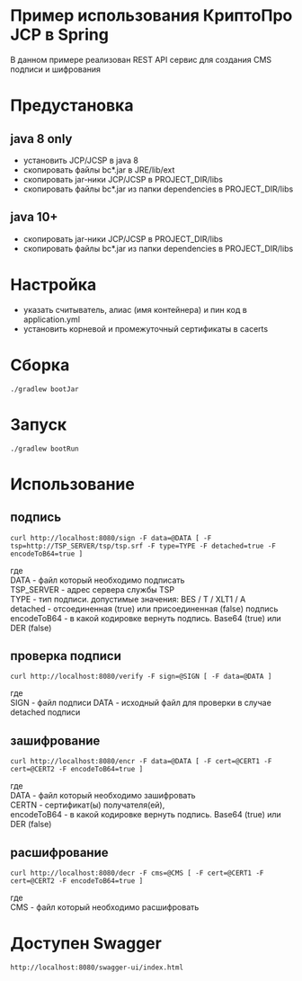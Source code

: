 # Пример использования КриптоПро JCP в Spring
В данном примере реализован REST API сервис для создания CMS подписи и шифрования

# Предустановка
## java 8 only
* установить JCP/JCSP в java 8
* скопировать файлы bc*.jar в JRE/lib/ext
* скопировать jar-ники JCP/JCSP в PROJECT_DIR/libs
* скопировать файлы bc*.jar из папки dependencies в PROJECT_DIR/libs


## java 10+
* скопировать jar-ники JCP/JCSP в PROJECT_DIR/libs
* скопировать файлы bc*.jar из папки dependencies в PROJECT_DIR/libs

# Настройка
* указать считыватель, алиас (имя контейнера) и пин код в application.yml
* установить корневой и промежуточный сертификаты в cacerts

# Сборка
```shell
./gradlew bootJar
```

# Запуск
```shell
./gradlew bootRun
```

# Использование
## подпись
```shell
curl http://localhost:8080/sign -F data=@DATA [ -F tsp=http://TSP_SERVER/tsp/tsp.srf -F type=TYPE -F detached=true -F encodeToB64=true ]
```
где  
DATA - файл который необходимо подписать  
TSP_SERVER - адрес сервера службы TSP  
TYPE - тип подписи. допустимые значения: BES / T / XLT1 / A  
detached - отсоединенная (true) или присоединенная (false) подпись  
encodeToB64 - в какой кодировке вернуть подпись. Base64 (true) или DER (false) 

## проверка подписи
```shell
curl http://localhost:8080/verify -F sign=@SIGN [ -F data=@DATA ]
```
где  
SIGN - файл подписи
DATA - исходный файл для проверки в случае detached подписи  

## зашифрование
```shell
curl http://localhost:8080/encr -F data=@DATA [ -F cert=@CERT1 -F cert=@CERT2 -F encodeToB64=true ]
```
где  
DATA - файл который необходимо зашифровать  
CERTN - сертификат(ы) получателя(ей),   
encodeToB64 - в какой кодировке вернуть подпись. Base64 (true) или DER (false)

## расшифрование
```shell
curl http://localhost:8080/decr -F cms=@CMS [ -F cert=@CERT1 -F cert=@CERT2 -F encodeToB64=true ]
```
где  
CMS - файл который необходимо расшифровать  


# Доступен Swagger
```http://localhost:8080/swagger-ui/index.html```